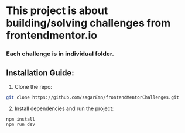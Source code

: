# This project is about building/solving challenges from frontendmentor.io

### Each challenge is in individual folder.

## Installation Guide:

1. Clone the repo:

```bash
git clone https://github.com/sagarEmn/frontendMentorChallenges.git
```

2. Install dependencies and run the project:

```
npm install
npm run dev
```

